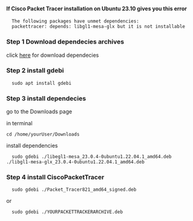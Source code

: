 #### If Cisco Packet Tracer installation on Ubuntu 23.10 gives you this error

```
  The following packages have unmet dependencies:
  packettracer: depends: libgl1-mesa-glx but it is not installable
```

### Step 1 Download dependecies archives
  click [here](https://github.com/PetrusNoleto/error-in-install-cisco-packet-tracer-in-ubuntu-23.10---guide-instalation/releases/tag/CiscoPacketTracerFixUnmetDependenciesUbuntu23.10) for download dependecies


### Step 2 install gdebi

```
  sudo apt install gdebi
```
### Step 3 install dependecies
  go to the Downloads page
  
  in terminal
  ```
  cd /home/yourUser/Downloads
  ```
  install dependencies
  ```
    sudo gdebi ./libegl1-mesa_23.0.4-0ubuntu1.22.04.1_amd64.deb ./libgl1-mesa-glx_23.0.4-0ubuntu1.22.04.1_amd64.deb
  ```
### Step 4 install CiscoPacketTracer
  ```
    sudo gdebi ./Packet_Tracer821_amd64_signed.deb 
  ```
  
  or
  
  ```
    sudo gdebi ./YOURPACKETTRACKERARCHIVE.deb 
  ```
